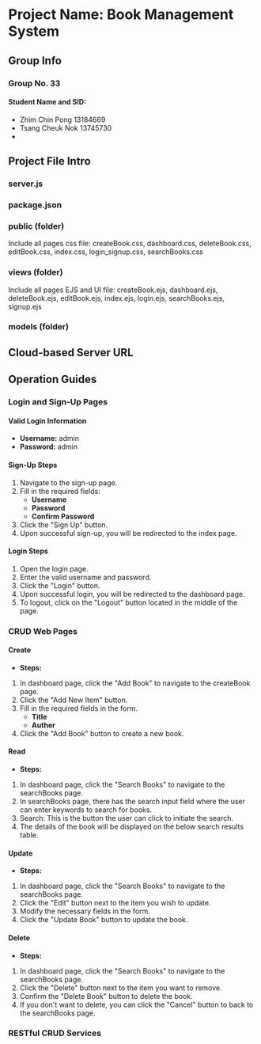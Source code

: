 # Project Name: Book Management System
## Group Info
### Group No. 33
#### Student Name and SID:
- Zhim Chin Pong 13184669
- Tsang Cheuk Nok 13745730
- 

## Project File Intro
### server.js

### package.json

### public (folder)
Include all pages css file:
createBook.css,
dashboard.css,
deleteBook.css,
editBook.css,
index.css,
login_signup.css,
searchBooks.css

### views (folder)
Include all pages EJS and UI file:
createBook.ejs,
dashboard.ejs,
deleteBook.ejs,
editBook.ejs,
index.ejs,
login.ejs,
searchBooks.ejs,
signup.ejs

### models (folder)

## Cloud-based Server URL

## Operation Guides

### Login and Sign-Up Pages
#### Valid Login Information
- **Username:** admin
- **Password:** admin

#### Sign-Up Steps
1. Navigate to the sign-up page.
2. Fill in the required fields:
   - **Username**
   - **Password**
   - **Confirm Password**
3. Click the "Sign Up" button.
4. Upon successful sign-up, you will be redirected to the index page.
#### Login Steps
1. Open the login page.
2. Enter the valid username and password.
3. Click the "Login" button.
4. Upon successful login, you will be redirected to the dashboard page.
5. To logout, click on the "Logout" button located in the middle of the page.

### CRUD Web Pages
#### Create
- **Steps:**
1. In dashboard page, click the "Add Book" to navigate to the createBook page.
2. Click the "Add New Item" button.
3. Fill in the required fields in the form.
   - **Title**
   - **Auther**
4. Click the "Add Book" button to create a new book.

#### Read
- **Steps:**
 1. In dashboard page, click the "Search Books" to navigate to the searchBooks page.
 2. In searchBooks page, there has the search input field where the user can enter keywords to search for books.
 3. Search: This is the button the user can click to initiate the search.
 4. The details of the book will be displayed on the below search results table.

#### Update
- **Steps:**
 1. In dashboard page, click the "Search Books" to navigate to the searchBooks page.
 2. Click the "Edit" button next to the item you wish to update.
 3. Modify the necessary fields in the form.
 4. Click the "Update Book" button to update the book.

#### Delete
- **Steps:**
 1. In dashboard page, click the "Search Books" to navigate to the searchBooks page.
 2. Click the "Delete" button next to the item you want to remove.
 3. Confirm the "Delete Book" button to delete the book.
 4. If you don't want to delete, you can click the "Cancel" button to back to the searchBooks page.
### RESTful CRUD Services
